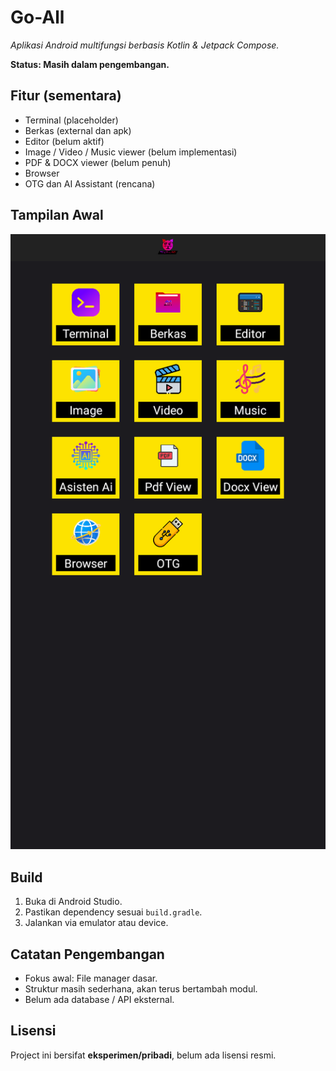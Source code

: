 # Go-All

_Aplikasi Android multifungsi berbasis Kotlin & Jetpack Compose._

**Status: Masih dalam pengembangan.**

## Fitur (sementara)

- Terminal (placeholder)
- Berkas (external dan apk)
- Editor (belum aktif)
- Image / Video / Music viewer (belum implementasi)
- PDF & DOCX viewer (belum penuh)
- Browser
- OTG dan AI Assistant (rencana)

## Tampilan Awal

![Tampilan Awal](assets/tampilan.png)

## Build

1. Buka di Android Studio.
2. Pastikan dependency sesuai `build.gradle`.
3. Jalankan via emulator atau device.

## Catatan Pengembangan

- Fokus awal: File manager dasar.
- Struktur masih sederhana, akan terus bertambah modul.
- Belum ada database / API eksternal.

## Lisensi

Project ini bersifat **eksperimen/pribadi**, belum ada lisensi resmi.
